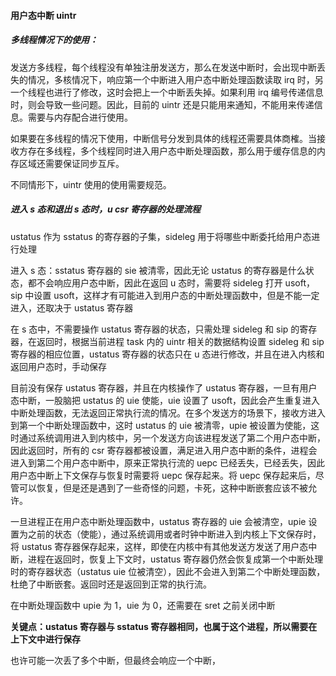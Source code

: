 #### 用户态中断 uintr



##### 多线程情况下的使用：

发送方多线程，每个线程没有单独注册发送方，那么在发送中断时，会出现中断丢失的情况，多核情况下，响应第一个中断进入用户态中断处理函数读取 irq 时，另一个线程也进行了修改，这时会把上一个中断丢失掉。如果利用 irq 编号传递信息时，则会导致一些问题。因此，目前的 uintr 还是只能用来通知，不能用来传递信息。需要与内存配合进行使用。

如果要在多线程的情况下使用，中断信号分发到具体的线程还需要具体商榷。当接收方存在多线程，多个线程同时进入用户态中断处理函数，那么用于缓存信息的内存区域还需要保证同步互斥。





不同情形下，uintr 使用的使用需要规范。





##### 进入 s 态和退出 s 态时，u csr 寄存器的处理流程

ustatus 作为 sstatus 的寄存器的子集，sideleg 用于将哪些中断委托给用户态进行处理

进入 s 态：sstatus 寄存器的 sie 被清零，因此无论 ustatus 的寄存器是什么状态，都不会响应用户态中断，因此在返回 u 态时，需要将 sideleg 打开 usoft，sip 中设置 usoft，这样才有可能进入到用户态的中断处理函数中，但是不能一定进入，还取决于 ustatus 寄存器

在 s 态中，不需要操作 ustatus 寄存器的状态，只需处理 sideleg 和 sip 的寄存器，在返回时，根据当前进程 task 内的 uintr 相关的数据结构设置 sideleg 和 sip 寄存器的相应位置，ustatus 寄存器的状态只在 u 态进行修改，并且在进入内核和返回用户态时，手动保存



目前没有保存 ustatus 寄存器，并且在内核操作了 ustatus 寄存器，一旦有用户态中断，一股脑把 ustatus 的 uie 使能，uie 设置了 usoft，因此会产生重复进入中断处理函数，无法返回正常执行流的情况。在多个发送方的场景下，接收方进入到第一个中断处理函数中，这时 ustatus 的 uie 被清零，upie 被设置为使能，这时通过系统调用进入到内核中，另一个发送方向该进程发送了第二个用户态中断，因此返回时，所有的 csr 寄存器都被设置，满足进入用户态中断的条件，进程会进入到第二个用户态中断中，原来正常执行流的 uepc 已经丢失，已经丢失，因此用户态中断上下文保存与恢复时需要将 uepc 保存起来。将 uepc 保存起来后，尽管可以恢复，但是还是遇到了一些奇怪的问题，卡死，这种中断嵌套应该不被允许。

一旦进程正在用户态中断处理函数中，ustatus 寄存器的 uie 会被清空，upie 设置为之前的状态（使能），通过系统调用或者时钟中断进入到内核上下文保存时，将 ustatus 寄存器保存起来，这样，即使在内核中有其他发送方发送了用户态中断，进程在返回时，恢复上下文时，ustatus 寄存器仍然会恢复成第一个中断处理时的寄存器状态（ustatus uie 位被清空），因此不会进入到第二个中断处理函数，杜绝了中断嵌套。返回时还是返回到正常的执行流。



在中断处理函数中 upie 为 1，uie 为 0，还需要在 sret 之前关闭中断



**关键点：ustatus 寄存器与 sstatus 寄存器相同，也属于这个进程，所以需要在上下文中进行保存**







也许可能一次丢了多个中断，但最终会响应一个中断，



